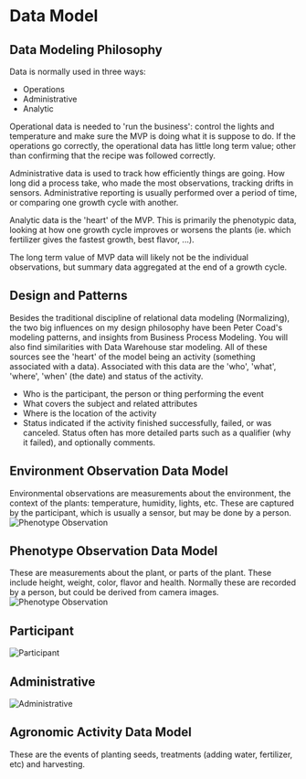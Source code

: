 # Data Model

## Data Modeling Philosophy
Data is normally used in three ways:
* Operations
* Administrative
* Analytic

Operational data is needed to 'run the business': control the lights and temperature and make sure the MVP is doing what it is suppose to do.  If the operations go correctly, the operational data has little long term value; other than confirming that the recipe was followed correctly.

Administrative data is used to track how efficiently things are going.  How long did a process take, who made the most observations, tracking drifts in sensors.  Administrative reporting is usually performed over a period of time, or comparing one growth cycle with another.

Analytic data is the 'heart' of the MVP.  This is primarily the phenotypic data, looking at how one growth cycle improves or worsens the plants (ie. which fertilizer gives the fastest growth, best flavor, ...).

The long term value of MVP data will likely not be the individual observations, but summary data aggregated at the end of a growth cycle.

## Design and Patterns
Besides the traditional discipline of relational data modeling (Normalizing), the two big influences on my design philosophy have been Peter Coad's modeling patterns, and insights from Business Process Modeling.  You will also find similarities with Data Warehouse star modeling.  All of these sources see the 'heart' of the model being an activity (something associated with a data).  Associated with this data are the 'who', 'what', 'where', 'when' (the date) and status of the activity.
* Who is the participant, the person or thing performing the event
* What covers the subject and related attributes
* Where is the location of the activity
* Status indicated if the activity finished successfully, failed, or was canceled.  Status often has more detailed parts such as a qualifier (why it failed), and optionally comments.

## Environment Observation Data Model
Environmental observations are measurements about the environment, the context of the plants: temperature, humidity, lights, etc.  These are captured by the participant, which is usually a sensor, but may be done by a person.
![Phenotype Observation](https://github.com/futureag/blog/blob/master/static/images/Environment_Observation.png)
## Phenotype Observation Data Model
These are measurements about the plant, or parts of the plant.  These include height, weight, color, flavor and health.   Normally these are recorded by a person, but could be derived from camera images.
![Phenotype Observation](https://github.com/futureag/blog/blob/master/static/images/Phenotype_Observation.png)

## Participant
![Participant](https://github.com/futureag/blog/blob/master/static/images/Participant.png)
## Administrative
![Administrative](https://github.com/futureag/blog/blob/master/static/images/Admin.png)
## Agronomic Activity Data Model
These are the events of planting seeds, treatments (adding water, fertilizer, etc) and harvesting.